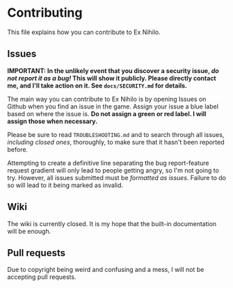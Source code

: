 # Contributing

This file explains how you can contribute to Ex Nihilo.

## Issues

**IMPORTANT:  In the unlikely event that you discover a security issue, _do not report it as a bug!_  This will show it publicly.  Please directly contact me, and I'll take action on it. See `docs/SECURITY.md` for details.**

The main way you can contribute to Ex Nihilo is by opening Issues on Github when you find an issue in the game.  Assign your issue a blue label based on where the issue is.  **Do not assign a green or red label.  I will assign those when necessary.**

Please be sure to read `TROUBLESHOOTING.md` and to search through all issues, _including closed ones_, thoroughly, to make sure that it hasn't been reported before.

Attempting to create a definitive line separating the bug report-feature request gradient will only lead to people getting angry, so I'm not going to try.  However, all issues submitted must be _formatted as issues_.  Failure to do so will lead to it being marked as invalid.

## Wiki

The wiki is currently closed.  It is my hope that the built-in documentation will be enough.

## Pull requests

Due to copyright being weird and confusing and a mess, I will not be accepting pull requests.
